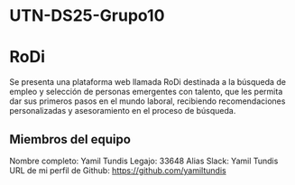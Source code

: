 # UTN-DS25-Grupo10
# RoDi

Se presenta una plataforma web llamada RoDi destinada a la búsqueda de empleo y selección de personas emergentes con talento, que les permita dar sus primeros pasos en el mundo laboral, recibiendo recomendaciones personalizadas y asesoramiento en el proceso de búsqueda.

## Miembros del equipo

Nombre completo: Yamil Tundis
Legajo: 33648
Alias Slack: Yamil Tundis
URL de mi perfil de Github: https://github.com/yamiltundis
